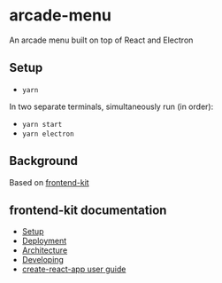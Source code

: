 # arcade-menu

An arcade menu built on top of React and Electron

## Setup

* `yarn`

In two separate terminals, simultaneously run (in order):

* `yarn start`
* `yarn electron`

## Background

Based on [frontend-kit](https://github.com/FruitieX/frontend-kit)

## frontend-kit documentation

- [Setup](/docs/SETUP.md)
- [Deployment](/docs/DEPLOYMENT.md)
- [Architecture](/docs/ARCHITECTURE.md)
- [Developing](/docs/DEVELOPING.md)
- [create-react-app user guide](https://github.com/facebookincubator/create-react-app/blob/master/packages/react-scripts/template/README.md)
